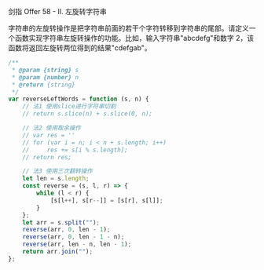剑指 Offer 58 - II. 左旋转字符串

字符串的左旋转操作是把字符串前面的若干个字符转移到字符串的尾部。请定义一个函数实现字符串左旋转操作的功能。比如，输入字符串"abcdefg"和数字 2，该函数将返回左旋转两位得到的结果"cdefgab"。

```javascript
/**
 * @param {string} s
 * @param {number} n
 * @return {string}
 */
var reverseLeftWords = function (s, n) {
    // 法1 使用slice进行字符串切割
    // return s.slice(n) + s.slice(0, n);

    // 法2 使用取余操作
    // var res = ''
    // for (var i = n; i < n + s.length; i++)
    //     res += s[i % s.length];
    // return res;

    // 法3 使用三次翻转操作
    let len = s.length;
    const reverse = (s, l, r) => {
        while (l < r) {
            [s[l++], s[r--]] = [s[r], s[l]];
        }
    };
    let arr = s.split("");
    reverse(arr, 0, len - 1);
    reverse(arr, 0, len - 1 - n);
    reverse(arr, len - n, len - 1);
    return arr.join("");
};
```
